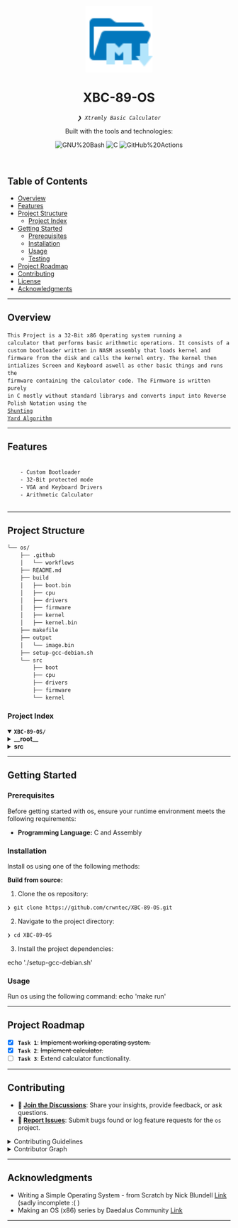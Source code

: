 <p align="center">
    <img src="https://raw.githubusercontent.com/PKief/vscode-material-icon-theme/ec559a9f6bfd399b82bb44393651661b08aaf7ba/icons/folder-markdown-open.svg" align="center" width="30%">
</p>
<p align="center"><h1 align="center">XBC-89-OS</h1></p>
<p align="center">
    <em><code>❯ Xtremly Basic Calculator</code></em>
</p>
<p align="center">
    <!-- local repository, no metadata badges. --></p>
<p align="center">Built with the tools and technologies:</p>
<p align="center">
    <img src="https://img.shields.io/badge/GNU%20Bash-4EAA25.svg?style=default&logo=GNU-Bash&logoColor=white" alt="GNU%20Bash">
    <img src="https://img.shields.io/badge/C-A8B9CC.svg?style=default&logo=C&logoColor=black" alt="C">
    <img src="https://img.shields.io/badge/GitHub%20Actions-2088FF.svg?style=default&logo=GitHub-Actions&logoColor=white" alt="GitHub%20Actions">
</p>
<br>

##  Table of Contents

- [ Overview](#-overview)
- [ Features](#-features)
- [ Project Structure](#-project-structure)
  - [ Project Index](#-project-index)
- [ Getting Started](#-getting-started)
  - [ Prerequisites](#-prerequisites)
  - [ Installation](#-installation)
  - [ Usage](#-usage)
  - [ Testing](#-testing)
- [ Project Roadmap](#-project-roadmap)
- [ Contributing](#-contributing)
- [ License](#-license)
- [ Acknowledgments](#-acknowledgments)

---

##  Overview

<code>This Project is a 32-Bit x86 Operating system running a calculator that performs basic arithmetic operations. It consists of a custom bootloader written in NASM assembly that loads kernel and firmware from the disk and calls the kernel entry. The kernel then intializes Screen and Keyboard aswell as other basic things and runs the firmware containing the calculator code. The Firmware is written purely in C mostly without standard librarys and converts input into Reverse Polish Notation using the <a href="https://en.wikipedia.org/wiki/Shunting_yard_algorithm">Shunting Yard Algorithm</a></code>

---

##  Features

<code> 
    - Custom Bootloader
    - 32-Bit protected mode
    - VGA and Keyboard Drivers
    - Arithmetic Calculator

</code>

---

##  Project Structure

```sh
└── os/
    ├── .github
    │   └── workflows
    ├── README.md
    ├── build
    │   ├── boot.bin
    │   ├── cpu
    │   ├── drivers
    │   ├── firmware
    │   ├── kernel
    │   ├── kernel.bin
    ├── makefile
    ├── output
    │   └── image.bin
    ├── setup-gcc-debian.sh
    └── src
        ├── boot
        ├── cpu
        ├── drivers
        ├── firmware
        └── kernel
```


###  Project Index
<details open>
    <summary><b><code>XBC-89-OS/</code></b></summary>
    <details> <!-- __root__ Submodule -->
        <summary><b>__root__</b></summary>
        <blockquote>
            <table>
            <tr>
                <td><b><a href='https://github.com/crwntec/XBC-89-OS/blob/main/setup-gcc-debian.sh'>setup-gcc-debian.sh</a></b></td>
                <td><code>❯ Setup Code for installing cross-compiler chain on Debian</code></td>
            </tr>
            <tr>
                <td><b><a href='https://github.com/crwntec/XBC-89-OS/blob/main/makefile'>makefile</a></b></td>
                <td><code>❯ Makefile to build and run the project</code></td>
            </tr>
            </table>
        </blockquote>
    </details>
    <details> <!-- src Submodule -->
        <summary><b>src</b></summary>
        <blockquote>
            <details>
                <summary><b>kernel</b></summary>
                <blockquote>
                    <table>
                    <tr>
                        <td><b><a href='https://github.com/crwntec/XBC-89-OS/blob/main/src/kernel/kernel_entry.asm'>kernel_entry.asm</a></b></td>
                        <td><code>❯ Kernel entry code calling main function</code></td>
                    </tr>
                    <tr>
                        <td><b><a href='https://github.com/crwntec/XBC-89-OS/blob/main/src/kernel/kernel.c'>kernel.c</a></b></td>
                        <td><code>❯ Kernel source</code></td>
                    </tr>
                    <tr>
                        <td><b><a href='https://github.com/crwntec/XBC-89-OS/blob/main/src/kernel/kernel.h'>kernel.h</a></b></td>
                        <td><code>❯ kernel header</code></td>
                    </tr>
                    <tr>
                        <td><b><a href='https://github.com/crwntec/XBC-89-OS/blob/main/src/kernel/util.c'>util.c</a></b></td>
                        <td><code>❯ Utility source</code></td>
                    </tr>
                    <tr>
                        <td><b><a href='https://github.com/crwntec/XBC-89-OS/blob/main/src/kernel/util.h'>util.h</a></b></td>
                        <td><code>❯ Utility header</code></td>
                    </tr>
                    </table>
                </blockquote>
            </details>
            <details>
                <summary><b>firmware</b></summary>
                <blockquote>
                    <table>
                    <tr>
                        <td><b><a href='https://github.com/crwntec/XBC-89-OS/blob/main/src/firmware/eval.c'>eval.c</a></b></td>
                        <td><code>❯ Evaluation and Shunting source</code></td>
                    </tr>
                    <tr>
                        <td><b><a href='https://github.com/crwntec/XBC-89-OS/blob/main/src/firmware/eval.h'>eval.h</a></b></td>
                        <td><code>❯ Evaluation and Shunting header</code></td>
                    </tr>
                    <tr>
                        <td><b><a href='https://github.com/crwntec/XBC-89-OS/blob/main/src/firmware/xbc.c'>xbc.c</a></b></td>
                        <td><code>❯ Calculator source</code></td>
                    </tr>
                    <tr>
                        <td><b><a href='https://github.com/crwntec/XBC-89-OS/blob/main/src/firmware/xbc.h'>xbc.h</a></b></td>
                        <td><code>❯ Calculator header</code></td>
                    </tr>
                    <tr>
                        <td><b><a href='https://github.com/crwntec/XBC-89-OS/blob/main/src/firmware/tokenize.c'>tokenize.c</a></b></td>
                        <td><code>❯ Tokenizer source</code></td>
                    </tr>
                    <tr>
                        <td><b><a href='https://github.com/crwntec/XBC-89-OS/blob/main/src/firmware/tokenize.h'>tokenize.h</a></b></td>
                        <td><code>❯ Tokenizer header</code></td>
                    </tr>
                    <tr>
                        <td><b><a href='https://github.com/crwntec/XBC-89-OS/blob/main/src/firmware/util.c'>util.c</a></b></td>
                        <td><code>❯ Firmware utilities source</code></td>
                    </tr>
                    <tr>
                        <td><b><a href='https://github.com/crwntec/XBC-89-OS/blob/main/src/firmware/util.h'>util.h</a></b></td>
                        <td><code>❯ Firmware utilities header</code></td>
                    </tr>
                    </table>
                </blockquote>
            </details>
            <details>
                <summary><b>cpu</b></summary>
                <blockquote>
                    <table>
                    <tr>
                        <td><b><a href='https://github.com/crwntec/XBC-89-OS/blob/main/src/cpu/low_level.c'>low_level.c</a></b></td>
                        <td><code>❯ Low Level source for communication with external devices</code></td>
                    </tr>
                    <tr>
                        <td><b><a href='https://github.com/crwntec/XBC-89-OS/blob/main/src/cpu/low_level.h'>low_level.h</a></b></td>
                        <td><code>❯ Low Level header</code></td>
                    </tr>
                    <tr>
                        <td><b><a href='https://github.com/crwntec/XBC-89-OS/blob/main/src/cpu/interrupt.asm'>interrupt.asm</a></b></td>
                        <td><code>❯ Assembly file redefining interrupt service routines (ISRs)</code></td>
                    </tr>
                    <tr>
                        <td><b><a href='https://github.com/crwntec/XBC-89-OS/blob/main/src/cpu/idt.c'>idt.c</a></b></td>
                        <td><code>❯ Interrupt Descriptor Table (IDT) source</code></td>
                    </tr>
                    <tr>
                        <td><b><a href='https://github.com/crwntec/XBC-89-OS/blob/main/src/cpu/idt.h'>idt.h</a></b></td>
                        <td><code>❯ IDT header</code></td>
                    </tr>
                    <tr>
                        <td><b><a href='https://github.com/crwntec/XBC-89-OS/blob/main/src/cpu/isr.c'>isr.c</a></b></td>
                        <td><code>❯ ISR definitions and init source</code></td>
                    </tr>
                    <tr>
                        <td><b><a href='https://github.com/crwntec/XBC-89-OS/blob/main/src/cpu/isr.h'>isr.h</a></b></td>
                        <td><code>❯ ISR header</code></td>
                    </tr>
                    </table>
                </blockquote>
            </details>
            <details>
                <summary><b>drivers</b></summary>
                <blockquote>
                    <table>
                    <tr>
                        <td><b><a href='https://github.com/crwntec/XBC-89-OS/blob/main/src/drivers/libscreen.c'>libscreen.c</a></b></td>
                        <td><code>❯ VGA Display driver source</code></td>
                    </tr>
                    <tr>
                        <td><b><a href='https://github.com/crwntec/XBC-89-OS/blob/main/src/drivers/libscreen.h'>libscreen.h</a></b></td>
                        <td><code>❯ VGA Display driver header</code></td>
                    </tr>
                    <tr>
                        <td><b><a href='https://github.com/crwntec/XBC-89-OS/blob/main/src/drivers/libkey.c'>libkey.c</a></b></td>
                        <td><code>❯ PS/2 Keyboard driver source</code></td>
                    </tr>
                    <tr>
                        <td><b><a href='https://github.com/crwntec/XBC-89-OS/blob/main/src/drivers/libkey.h'>libkey.h</a></b></td>
                        <td><code>❯ PS/2 Keyboard driver source</code></td>
                    </tr>
                    </table>
                </blockquote>
            </details>
            <details>
                <summary><b>boot</b></summary>
                <blockquote>
                    <table>
                    <tr>
                        <td><b><a href='https://github.com/crwntec/XBC-89-OS/blob/main/src/boot/boot.asm'>boot.asm</a></b></td>
                        <td><code>❯ Bootloader</code></td>
                    </tr>
                    </table>
                    <details>
                        <summary><b>include</b></summary>
                        <blockquote>
                            <table>
                            <tr>
                                <td><b><a href='https://github.com/crwntec/XBC-89-OS/blob/main/src/boot/include/disk.asm'>disk.asm</a></b></td>
                                <td><code>❯ Routines for disk loading</code></td>
                            </tr>
                            <tr>
                                <td><b><a href='https://github.com/crwntec/XBC-89-OS/blob/main/src/boot/include/print.asm'>print.asm</a></b></td>
                                <td><code>❯ Print routine for real mode</code></td>
                            </tr>
                            <tr>
                                <td><b><a href='https://github.com/crwntec/XBC-89-OS/blob/main/src/boot/include/switch_to_pm.asm'>switch_to_pm.asm</a></b></td>
                                <td><code>❯ Routines for switching to 32-Bit PM</code></td>
                            </tr>
                            <tr>
                                <td><b><a href='https://github.com/crwntec/XBC-89-OS/blob/main/src/boot/include/gdt.asm'>gdt.asm</a></b></td>
                                <td><code>❯ Global Descriptor Table (GDT)</code></td>
                            </tr>
                            </table>
                        </blockquote>
                    </details>
                </blockquote>
            </details>
        </blockquote>
    </details>
</details>

---
##  Getting Started

###  Prerequisites

Before getting started with os, ensure your runtime environment meets the following requirements:

- **Programming Language:** C and Assembly


###  Installation

Install os using one of the following methods:

**Build from source:**

1. Clone the os repository:
```sh
❯ git clone https://github.com/crwntec/XBC-89-OS.git
```

2. Navigate to the project directory:
```sh
❯ cd XBC-89-OS
```

3. Install the project dependencies:

echo './setup-gcc-debian.sh'



###  Usage
Run os using the following command:
echo 'make run'

---
##  Project Roadmap

- [X] **`Task 1`**: <strike>Implement working operating system.</strike>
- [X] **`Task 2`**: <strike>Implement calculator.</strike>
- [ ] **`Task 3`**: Extend calculator functionality.

---

##  Contributing

- **💬 [Join the Discussions](https://github.com/crwntec/XBC-89-OS/discussions)**: Share your insights, provide feedback, or ask questions.
- **🐛 [Report Issues](https://github.com/crwntec/XBC-89-OS/issues)**: Submit bugs found or log feature requests for the `os` project.

<details closed>
<summary>Contributing Guidelines</summary>

1. **Fork the Repository**: Start by forking the project repository to your LOCAL account.
2. **Clone Locally**: Clone the forked repository to your local machine using a git client.
   ```sh
   git clone https://github.com/crwntec/XBC-89-OS.git
   ```
3. **Create a New Branch**: Always work on a new branch, giving it a descriptive name.
   ```sh
   git checkout -b new-feature-x
   ```
4. **Make Your Changes**: Develop and test your changes locally.
5. **Commit Your Changes**: Commit with a clear message describing your updates.
   ```sh
   git commit -m 'Implemented new feature x.'
   ```
6. **Push to LOCAL**: Push the changes to your forked repository.
   ```sh
   git push origin new-feature-x
   ```
7. **Submit a Pull Request**: Create a PR against the original project repository. Clearly describe the changes and their motivations.
8. **Review**: Once your PR is reviewed and approved, it will be merged into the main branch. Congratulations on your contribution!
</details>

<details closed>
<summary>Contributor Graph</summary>
<br>
<p align="left">
   <a href="https://github.com/crwntec/XBC-89-OS/graphs/contributors">
      <img src="https://contrib.rocks/image?repo=vboxuser/os">
   </a>
</p>
</details>

---

##  Acknowledgments

- Writing a Simple Operating System - from Scratch by Nick Blundell [Link](https://www.cs.bham.ac.uk/~exr/lectures/opsys/10_11/lectures/os-dev.pdf) (sadly incomplete :( )
- Making an OS (x86) series by Daedalus Community [Link](https://www.youtube.com/playlist?list=PLm3B56ql_akNcvH8vvJRYOc7TbYhRs19M)

---
